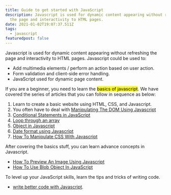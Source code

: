 ```yaml
---
title: Guide to get started with JavaScript
description: Javascript is used for dynamic content appearing without refreshing
  the page and interactivity to HTML pages.
date: 2021-01-02T19:07:37.511Z
tags:
  - javascript
featuredpost: false
---
```

Javascript is used for dynamic content appearing without refreshing the page and interactivity to HTML pages. Javascript could be used to:

- Add multimedia elements / perform an action based on user action.
- Form validation and client-side error handling.
- JavaScript used for dynamic page content.

If you are a beginner, you need to learn the <mark>basics of javascript</mark>. We have covered the series of articles that you can follow in sequence as below:

1. Learn to create a basic website using HTML, CSS, and Javascript.
2. You often have to deal with [Manipulating The DOM Using Javascript](https://taimoorsattar.dev/blogs/manipulate-the-dom-using-javascript/)
3. [Conditional Statements in JavaScript](https://taimoorsattar.dev/blogs/conditional-statements-in-javascript)
4. [Loop through an array](https://taimoorsattar.dev/blogs/loop-through-an-array-in-javascript)
5. [Object in Javascript](https://taimoorsattar.dev/blogs/how-to-use-objects-in-javascript)
6. [Date format using Javascript](https://taimoorsattar.dev/blogs/javascript-date-format)
7. [How To Manipulate CSS With Javascript](https://taimoorsattar.dev/blogs/css-with-javascript)

After covering the basics stuff, you can learn advance concepts in Javascript.

- [How To Preview An Image Using Javascript](https://taimoorsattar.dev/blogs/preview-an-image-using-javascript)
- [How To Use Blob Object In JavaScript](https://taimoorsattar.dev/blogs/javascript-blob)

To level up your JavaScript skills, learn the tips and tricks of writing code.

- [write better code with Javascript](https://taimoorsattar.dev/blogs/better-code-with-javascript).